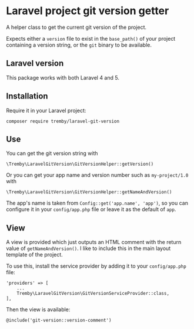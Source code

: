 Laravel project git version getter
==================================

A helper class to get the current git version of the project.

Expects either a `version` file to exist in the `base_path()` of your project
containing a version string, or the `git` binary to be available.

Laravel version
---------------

This package works with both Laravel 4 and 5.

Installation
------------

Require it in your Laravel project:

    composer require tremby/laravel-git-version

Use
---

You can get the git version string with

    \Tremby\LaravelGitVersion\GitVersionHelper::getVersion()

Or you can get your app name and version number such as `my-project/1.0` with

    \Tremby\LaravelGitVersion\GitVersionHelper::getNameAndVersion()

The app's name is taken from `Config::get('app.name', 'app')`, so you can
configure it in your `config/app.php` file or leave it as the default of `app`.

View
----

A view is provided which just outputs an HTML comment with the return value of
`getNameAndVersion()`. I like to include this in the main layout template of the
project.

To use this, install the service provider by adding it to your `config/app.php`
file:

    'providers' => [
        ...
        Tremby\LaravelGitVersion\GitVersionServiceProvider::class,
    ],

Then the view is available:

    @include('git-version::version-comment')
